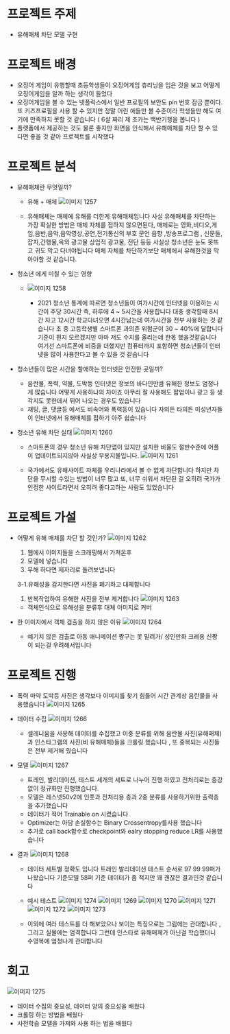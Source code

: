 # 프로젝트 주제

- 유해매체 차단 모델 구현

# 프로젝트 배경

- 오징어 게임이 유행할때 초등학생들이 오징어게임 츄리닝을 입은 것을 보고 어떻게 오징어게임을 알까 하는 생각이 들었다
- 오징어게임을 볼 수 있는 넷플릭스에서 일반 프로필의 보안도 pin 번호 잠금 뿐이다. 또 키즈프로필을 사용 할 수 있지만 정말 어린 애들만 볼 수준이라 학생들만 해도 여기에 만족하지 못할 것 같습니다 ( 6살 짜리 제 조카는 백반기행을 봅니다 )
- 플랫폼에서 제공하는 것도 물론 좋지만 화면을 인식해서 유해매체를 차단 할 수 있다면 좋을 것 같아 프로젝트를 시작했다

# 프로젝트 분석

- 유해매체란 무엇일까?
    - 유해 + 매체
        ![이미지 1257](https://user-images.githubusercontent.com/86823305/165061741-b6d3495c-aeb2-4c93-a8af-eb90875cf4ea.png)


        
        
    - 유해매체는 매체에 유해를 더한게 유해매체입니다 사실 유해매체를 차단하는 가장 확실한 방법은 매체 자체를 접하지 않으면된다, 매체로는 영화,비디오,게임,음반,음악,음악영상,공연,전기통신의 부호 문언 음향 ,방송프로그램 , 신문들,잡지,간행물,옥외 광고물 상업적 광고물, 전단 등등 사실상 청소년은 눈도 못뜨고 귀도 막고 다녀야됩니다 매체 자체를 차단하기보단 매체에서 유해한것을 막아야할 것 같습니다.
- 청소년 에게 미칠 수 있는 영향
  - ![이미지 1258](https://user-images.githubusercontent.com/86823305/165061534-eda42bb4-4c66-4921-9535-631edfc3c3c5.png)
    

    
    
    - 2021 청소년 통계에 따르면 청소년들이 여가시간에 인터넷을 이용하는 시간이 주당 30시간 즉, 하루에 4 ~ 5시간을 사용합니다 대충 생각할때 8시간 자고 12시간 학교다녀오면 4시간남는데 여가시간을 전부 사용하는 것 같습니다
    초 중 고등학생별 스마트폰 과의존 위험군이 30 ~ 40%에 달합니다 기준이 뭔지 모르겠지만 아마 저도 수치를 올리는데 한몫 했을것같습니다 여기선 스마트폰에 비중을 더했지만 컴퓨터까지 포함하면 청소년들이 인터넷을 많이 사용한다고 볼 수 있을 것 같습니다
- 청소년들이 많은 시간을 할애하는 인터넷은 안전한 곳일까?
    - 음란물, 폭력, 약물, 도박등 인터넷은 정보의 바다인만큼 유해한 정보도 엄청나게 많습니다 어떻게 사용하냐의 차이죠 아무리 잘 사용해도 팝업이나 광고 등 생각지도 못한데서 튀어 나오는 경우도 있습니다
    - 채팅, 글, 댓글등 에서도 비속어와 폭력등이 있습니다 자의든 타의든 미성년자들이 인터넷에서 유해매체를 접하기 아주 쉽습니다
- 청소년 유해 차단 실태
    ![이미지 1260](https://user-images.githubusercontent.com/86823305/165061812-35cfdd33-1082-4e1c-9759-8329d5cd533f.png)

   
    
    - 스마트폰의 경우 청소년 유해 차단앱이 있지만 설치한 비율도 절반수준에 어플이 업데이트되지않아 사실상 무용지물입니다.
    ![이미지 1261](https://user-images.githubusercontent.com/86823305/165061821-4bad1415-80ca-4770-a8c0-2800e371c556.png)

    
    
    - 국가에서도 유해사이트 자체를 우리나라에서 볼 수 없게 차단합니다 하지만 차단을 무시할 수있는 방법이 너무 많고 또, 너무 쉬워서 차단된 걸 오히려 국가가 인정한 사이트라면서 오히려 좋다고하는 사람도 있었습니다
    

# 프로젝트 가설

- 어떻게 유해 매체를 차단 할 것인가?
    ![이미지 1262](https://user-images.githubusercontent.com/86823305/165061852-6dac7da3-b381-40e6-b9aa-1a5abc3ccbf4.png)

    
    
    1. 웹에서 이미지들을 스크래핑해서 가져온후
    2. 모델에 넣습니다
    3. 무해 하다면 제자리로 돌려보냅니다
    
    3-1.유해성을 감지한다면 사진을 폐기하고 대체합니다
    
    1. 반복작업하여 유해한 사진을 전부 제거합니다
    ![이미지 1263](https://user-images.githubusercontent.com/86823305/165061866-5471ae73-43d4-4e1d-b58b-00f0b1ddb7d7.png)

    
    
    - 객체인식으로 유해성을 분류후 대체 이미지로 커버
- 한 이미지에서 객체 검출을 하지 않은 이유
    ![이미지 1264](https://user-images.githubusercontent.com/86823305/165061887-d9c3d27c-5d22-4ad4-af57-c4194fa4e375.png)

    
    
    - 예기치 않은 검출로 아동 애니메이션 짱구는 못 말려가/ 성인만화 크레용 신짱이 되는걸 우려해서입니다

# 프로젝트 진행

- 폭력 마약 도박등 사진은 생각보다 이미지를 찾기 힘들어 시간 관계상 음란물을 사용했습니다
![이미지 1265](https://user-images.githubusercontent.com/86823305/165061953-f7bc23fa-c235-47b6-81d6-0b0c7aca89b2.png)


- 데이터 수집
    ![이미지 1266](https://user-images.githubusercontent.com/86823305/165061969-885592c0-cb1e-4661-a3ea-6aab94743066.png)    
    
    - 셀레니움을 사용해 데이터를 수집했고 이중 분류를 위해 음란물 사진(유해매체)과 인스타그램의 사진(비 유해매체)들을 크롤링 했습니다 , 또 중복되는 사진들은 전부 제거해 줬습니다

- 모델
    ![이미지 1267](https://user-images.githubusercontent.com/86823305/165061996-875cb476-8136-4452-9d1c-8a7320102ad9.png)

    
    
    - 트레인, 발리데이션, 테스트 세개의 세트로 나누어 진행 하였고 전처리로는 증강없이 정규화만 진행했습니다.
    - 모델은 레스넷50v2에 인풋과 전처리용 층과 2중 분류를 사용하기위한 출력층을 추가했습니다
    - 데이터가 적어 Trainable on 시켰습니다
    - Optimizer는 아담 손실함수는 Binary Crossentropy를사용 했습니다
    - 추가로 call back함수로 checkpoint와 ealry stopping reduce LR를 사용했습니다

- 결과
    ![이미지 1268](https://user-images.githubusercontent.com/86823305/165062009-7e00589e-1f58-481d-b8b0-5dd5394581d0.png)

    
    - 데이터 세트별 정확도 입니다 트레인 발리데이션 테스트 순서로 97 99 99퍼가 나왔습니다 기준모델 58퍼 기준 데이터가 좀 적지만 꽤 괜찮은 결과인것 같습니다
    - 예시 테스트
        ![이미지 1274](https://user-images.githubusercontent.com/86823305/165062039-41c4fe05-a36b-4fbf-b514-061a703f82ee.png)
        ![이미지 1269](https://user-images.githubusercontent.com/86823305/165062049-ab07d5cc-fbf0-451f-9dbb-7d9f5fa60149.png)
        ![이미지 1270](https://user-images.githubusercontent.com/86823305/165062052-f371046d-67d3-4691-9eaa-57813c56c73a.png)
        ![이미지 1271](https://user-images.githubusercontent.com/86823305/165062054-cd3d29cc-6fd1-40de-99f5-0813c0ceb569.png)
        ![이미지 1272](https://user-images.githubusercontent.com/86823305/165062057-3c21d314-6662-4761-9df8-8e42f607d86f.png)
        ![이미지 1273](https://user-images.githubusercontent.com/86823305/165062061-7eb307d2-ed7c-42b4-a57b-162d015c65f3.png)
        
    - 이외에 여러 테스트를 더 해보았으나 보이는 특징으로는 그림에는 관대합니다 , 그리고 실물에는 엄격합니다 그런데 인스타로 유해매체가 아닌걸 학습했더니 수영복에 엄청나게 관대합니다

# 회고
![이미지 1275](https://user-images.githubusercontent.com/86823305/165062155-61319042-f340-42a4-88dc-6898c3eec5bb.png)
- 데이터 수집의 중요성, 데이터 양의 중요성을 배웠다
- 크롤링 하는 방법을 배웠다
- 사전학습 모델을 가져와 사용 하는 법을 배웠다
